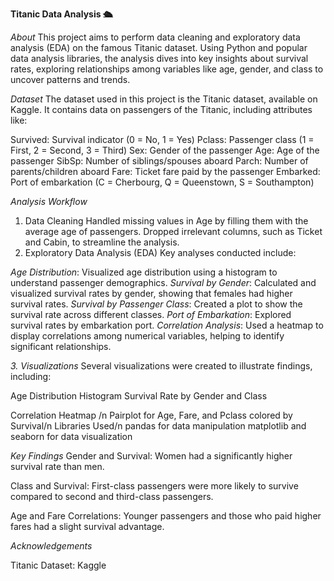 ****Titanic Data Analysis 🛳️****

*About*
This project aims to perform data cleaning and exploratory data analysis (EDA) on the famous Titanic dataset. Using Python and popular data analysis libraries, the analysis dives into key insights about survival rates, exploring relationships among variables like age, gender, and class to uncover patterns and trends.

*Dataset*
The dataset used in this project is the Titanic dataset, available on Kaggle. It contains data on passengers of the Titanic, including attributes like:

Survived: Survival indicator (0 = No, 1 = Yes)
Pclass: Passenger class (1 = First, 2 = Second, 3 = Third)
Sex: Gender of the passenger
Age: Age of the passenger
SibSp: Number of siblings/spouses aboard
Parch: Number of parents/children aboard
Fare: Ticket fare paid by the passenger
Embarked: Port of embarkation (C = Cherbourg, Q = Queenstown, S = Southampton)

*Analysis Workflow*
1. Data Cleaning
Handled missing values in Age by filling them with the average age of passengers.
Dropped irrelevant columns, such as Ticket and Cabin, to streamline the analysis.
2. Exploratory Data Analysis (EDA)
Key analyses conducted include:

*Age Distribution*: Visualized age distribution using a histogram to understand passenger demographics.
*Survival by Gender*: Calculated and visualized survival rates by gender, showing that females had higher survival rates.
*Survival by Passenger Class*: Created a plot to show the survival rate across different classes.
*Port of Embarkation*: Explored survival rates by embarkation port.
*Correlation Analysis*: Used a heatmap to display correlations among numerical variables, helping to identify significant relationships.

*3. Visualizations*
Several visualizations were created to illustrate findings, including:

Age Distribution Histogram
Survival Rate by Gender and Class

Correlation Heatmap /n 
Pairplot for Age, Fare, and Pclass colored by Survival/n
Libraries Used/n
pandas for data manipulation
matplotlib and seaborn for data visualization

*Key Findings*
Gender and Survival: Women had a significantly higher survival rate than men.

Class and Survival: First-class passengers were more likely to survive compared to second and third-class passengers.

Age and Fare Correlations: Younger passengers and those who paid higher fares had a slight survival advantage.

*Acknowledgements*

Titanic Dataset: Kaggle
